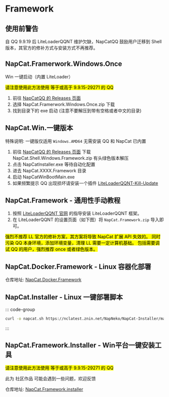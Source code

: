 # Framework
## 使用前警告
自 QQ 9.9.19 后 LiteLoaderQQNT 维护欠缺，NapCatQQ 鼓励用户迁移到 Shell 版本，其官方的修补方式与安装方式不再推荐。

## NapCat.Framerwork.Windows.Once <Badge type="tip" text="recommend" />
Win 一键启动（内置 LiteLoader）

<mark>请注意使用此方法使用 等于或高于 9.9.15-29271 的 QQ</mark>
1. 前往 [NapCatQQ 的 Releases 页面](https://github.com/NapNeko/NapCatQQ/releases)
2. 选择 NapCat.Framerwork.Windows.Once.zip 下载
3. 找到目录下的 exe 启动 (注意不要解压到带有空格或者中文的目录)

## NapCat.Win.一键版本 <Badge type="tip" text="recommend" />
特殊说明: 一键版仅适用 ```Windows.AMD64``` 无需安装 QQ 和 NapCat 已内置

1. 前往 [NapCatQQ 的 Releases 页面](https://github.com/NapNeko/NapCatQQ/releases) 下载 NapCat.Shell.Windows.Framework.zip 有头绿色版本解压
2. 点击 NapCatInstaller.exe 等待自动化配置
3. 进去 NapCat.XXXX.Framework 目录
4. 启动 NapCatWinBootMain.exe
5. 如果频繁提示 QQ 出现损坏请安装一个插件 [LiteLoaderQQNT-Kill-Update](https://github.com/xh321/LiteLoaderQQNT-Kill-Update)

## NapCat.Framework - 通用性手动教程  <Badge type="tip" text="recommend" />

1. 按照 [LiteLoaderQQNT 官网](https://liteloaderqqnt.github.io/) 的指导安装 LiteLoaderQQNT 框架。
2. 在 LiteLoaderQQNT 的设置页面（如下图）将 `NapCat.Framework.zip` 导入即可。


<mark>
强烈不推荐 LL 官方的修补方案，其方案将导致 NapCat 扩展 API 失效的。
同时污染 QQ 本身环境，添加环境变量，清理 LL 需要一定计算机基础。
包括需要调试 QQ 的用户，强烈推荐 once 或者绿色版本。</mark>

## NapCat.Docker.Framework - Linux 容器化部署 <Badge type="tip" text="recommend" />

仓库地址: [NapCat.Docker.Framework](https://github.com/NapNeko/NapCat.Docker.Framework)

## NapCat.Installer - Linux 一键部署脚本 <Badge type="tip" text="recommend" />

::: code-group

```bash [NapCat]
curl -o napcat.sh https://nclatest.znin.net/NapNeko/NapCat-Installer/main/script/install.framework.sh && sudo bash napcat.sh
```

:::
## NapCat.Framework.Installer - Win平台一键安装工具  <Badge type="warning" text="dont use" />
<mark>请注意使用此方法使用 等于或高于 9.9.15-29271 的 QQ</mark>

此为 社区作品 可能会遇到一些问题，欢迎反馈

仓库地址: [NapCat.Framework.installer](https://github.com/NapNeko/NapCat-Installer)

